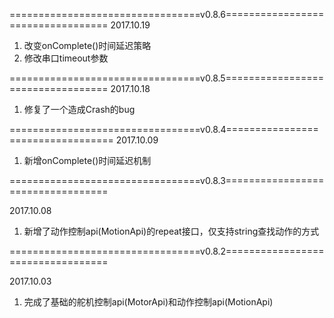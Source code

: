 
=================================v0.8.6==================================
2017.10.19
1. 改变onComplete()时间延迟策略
2. 修改串口timeout参数

=================================v0.8.5==================================
2017.10.18
1. 修复了一个造成Crash的bug

=================================v0.8.4==================================
2017.10.09
1. 新增onComplete()时间延迟机制

=================================v0.8.3==================================

2017.10.08
1. 新增了动作控制api(MotionApi)的repeat接口，仅支持string查找动作的方式

=================================v0.8.2==================================

2017.10.03
1. 完成了基础的舵机控制api(MotorApi)和动作控制api(MotionApi)
